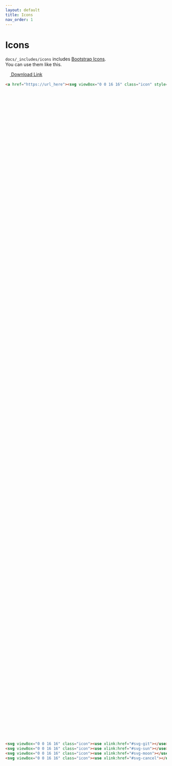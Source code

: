 ```yaml
---
layout: default
title: Icons
nav_order: 1
---
```


# Icons

`docs/_includes/icons` includes [Bootstrap Icons](https://icons.getbootstrap.com/).  
You can use them like this.  

<a href="https://url_here"><svg viewBox="0 0 16 16" class="icon" style="width:1em; vertical-align: -0.35em"><use xlink:href="#svg-download"></use></svg>&nbsp;Download Link</a>

```html
<a href="https://url_here"><svg viewBox="0 0 16 16" class="icon" style="width:1em; vertical-align: -0.35em"><use xlink:href="#svg-download"></use></svg>&nbsp;Download Link</a>
```

<svg viewBox="0 0 16 16" class="icon"><use xlink:href="#svg-git"></use></svg>
<svg viewBox="0 0 16 16" class="icon"><use xlink:href="#svg-sun"></use></svg>
<svg viewBox="0 0 16 16" class="icon"><use xlink:href="#svg-moon"></use></svg>
<svg viewBox="0 0 16 16" class="icon"><use xlink:href="#svg-cancel"></use></svg>

```html
<svg viewBox="0 0 16 16" class="icon"><use xlink:href="#svg-git"></use></svg>
<svg viewBox="0 0 16 16" class="icon"><use xlink:href="#svg-sun"></use></svg>
<svg viewBox="0 0 16 16" class="icon"><use xlink:href="#svg-moon"></use></svg>
<svg viewBox="0 0 16 16" class="icon"><use xlink:href="#svg-cancel"></use></svg>
```
